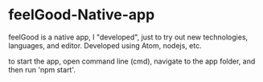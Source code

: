 # feelGood-Native-app
feelGood is a native app, I "developed", just to try out new technologies, languages, and editor. Developed using Atom, nodejs, etc.

to start the app, open command line (cmd), navigate to the app folder, and then run 'npm start'.
